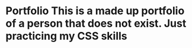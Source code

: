 # Portfolio This is a made up portfolio of a person that does not exist. Just practicing my CSS skills 
